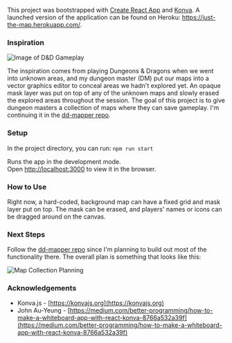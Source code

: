 This project was bootstrapped with [Create React App](https://github.com/facebook/create-react-app) and [Konva](https://konvajs.org/). A launched version of the application can be found on Heroku: https://just-the-map.herokuapp.com/.

### Inspiration

![Image of D&D Gameplay](https://github.com/djchinia/just-the-map/blob/master/public/gameplay.jpeg)

The inspiration comes from playing Dungeons & Dragons when we went into unknown areas, and my dungeon master (DM) put our maps into a vector graphics editor to conceal areas we hadn't explored yet.  An opaque mask layer was put on top of any of the unknown maps and slowly erased the explored areas throughout the session. The goal of this project is to give dungeon masters a collection of maps where they can save gameplay. I'm continuing it in the [dd-mapper repo](https://github.com/djchinia/dd-mapper).

### Setup

In the project directory, you can run:
`npm run start`

Runs the app in the development mode.<br />
Open [http://localhost:3000](http://localhost:3000) to view it in the browser.

### How to Use

Right now, a hard-coded, background map can have a fixed grid and mask layer put on top. The mask can be erased, and players' names or icons can be dragged around on the canvas. 

### Next Steps

Follow the [dd-mapper repo](https://github.com/djchinia/dd-mapper) since I'm planning to build out most of the functionality there. The overall plan is something that looks like this: 

![Map Collection Planning](https://github.com/djchinia/just-the-map/blob/master/public/planning.jpeg)

### Acknowledgements
* Konva.js - [https://konvajs.org](https://konvajs.org)
* John Au-Yeung - [https://medium.com/better-programming/how-to-make-a-whiteboard-app-with-react-konva-8766a532a39f](https://medium.com/better-programming/how-to-make-a-whiteboard-app-with-react-konva-8766a532a39f)
